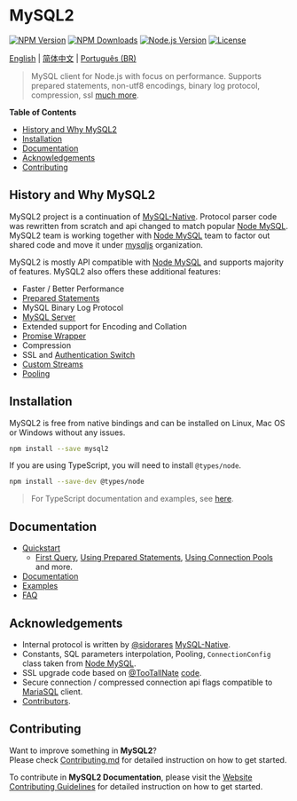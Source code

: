 [npm-image]: https://img.shields.io/npm/v/mysql2.svg
[npm-url]: https://npmjs.com/package/mysql2
[node-version-image]: https://img.shields.io/node/v/mysql2.svg
[node-version-url]: https://nodejs.org/en/download
[downloads-image]: https://img.shields.io/npm/dm/mysql2.svg
[downloads-url]: https://npmjs.com/package/mysql2
[license-url]: https://github.com/sidorares/node-mysql2/blob/master/License
[license-image]: https://img.shields.io/npm/l/mysql2.svg?maxAge=2592000
[node-mysql]: https://github.com/mysqljs/mysql
[mysqljs]: https://github.com/mysqljs
[mysql-native]: https://github.com/sidorares/nodejs-mysql-native
[sidorares]: https://github.com/sidorares
[TooTallNate]: https://gist.github.com/TooTallNate
[starttls.js]: https://gist.github.com/TooTallNate/848444
[node-mariasql]: https://github.com/mscdex/node-mariasql
[contributors]: https://github.com/sidorares/node-mysql2/graphs/contributors
[contributing]: https://github.com/sidorares/node-mysql2/blob/master/Contributing.md
[docs-base]: https://sidorares.github.io/node-mysql2/docs
[docs-base-zh-CN]: https://sidorares.github.io/node-mysql2/zh-CN/docs
[docs-base-pt-BR]: https://sidorares.github.io/node-mysql2/pt-BR/docs
[docs-prepared-statements]: https://sidorares.github.io/node-mysql2/docs/documentation/prepared-statements
[docs-mysql-server]: https://sidorares.github.io/node-mysql2/docs/documentation/mysql-server
[docs-promise-wrapper]: https://sidorares.github.io/node-mysql2/docs/documentation/promise-wrapper
[docs-authentication-switch]: https://sidorares.github.io/node-mysql2/docs/documentation/authentication-switch
[docs-streams]: https://sidorares.github.io/node-mysql2/docs/documentation/extras
[docs-typescript-docs]: https://sidorares.github.io/node-mysql2/docs/documentation/typescript-examples
[docs-qs-pooling]: https://sidorares.github.io/node-mysql2/docs#using-connection-pools
[docs-qs-first-query]: https://sidorares.github.io/node-mysql2/docs#first-query
[docs-qs-using-prepared-statements]: https://sidorares.github.io/node-mysql2/docs#using-prepared-statements
[docs-examples]: https://sidorares.github.io/node-mysql2/docs/examples
[docs-faq]: https://sidorares.github.io/node-mysql2/docs/faq
[docs-documentation]: https://sidorares.github.io/node-mysql2/docs/documentation
[docs-contributing]: https://sidorares.github.io/node-mysql2/docs/contributing/website

# MySQL2

[![NPM Version][npm-image]][npm-url]
[![NPM Downloads][downloads-image]][downloads-url]
[![Node.js Version][node-version-image]][node-version-url]
[![License][license-image]][license-url]

[English][docs-base] | [简体中文][docs-base-zh-CN] | [Português (BR)][docs-base-pt-BR]

> MySQL client for Node.js with focus on performance. Supports prepared statements, non-utf8 encodings, binary log protocol, compression, ssl [much more][docs-documentation].

**Table of Contents**

- [History and Why MySQL2](#history-and-why-mysql2)
- [Installation](#installation)
- [Documentation](#documentation)
- [Acknowledgements](#acknowledgements)
- [Contributing](#contributing)

## History and Why MySQL2

MySQL2 project is a continuation of [MySQL-Native][mysql-native]. Protocol parser code was rewritten from scratch and api changed to match popular [Node MySQL][node-mysql]. MySQL2 team is working together with [Node MySQL][node-mysql] team to factor out shared code and move it under [mysqljs][mysqljs] organization.

MySQL2 is mostly API compatible with [Node MySQL][node-mysql] and supports majority of features. MySQL2 also offers these additional features:

- Faster / Better Performance
- [Prepared Statements][docs-prepared-statements]
- MySQL Binary Log Protocol
- [MySQL Server][docs-mysql-server]
- Extended support for Encoding and Collation
- [Promise Wrapper][docs-promise-wrapper]
- Compression
- SSL and [Authentication Switch][docs-authentication-switch]
- [Custom Streams][docs-streams]
- [Pooling][docs-qs-pooling]

## Installation

MySQL2 is free from native bindings and can be installed on Linux, Mac OS or Windows without any issues.

```bash
npm install --save mysql2
```

If you are using TypeScript, you will need to install `@types/node`.

```bash
npm install --save-dev @types/node
```

> For TypeScript documentation and examples, see [here][docs-typescript-docs].

## Documentation

- [Quickstart][docs-base]
  - [First Query][docs-qs-first-query], [Using Prepared Statements][docs-qs-using-prepared-statements], [Using Connection Pools][docs-qs-pooling] and more.
- [Documentation][docs-documentation]
- [Examples][docs-examples]
- [FAQ][docs-faq]

## Acknowledgements

- Internal protocol is written by [@sidorares][sidorares] [MySQL-Native][mysql-native].
- Constants, SQL parameters interpolation, Pooling, `ConnectionConfig` class taken from [Node MySQL][node-mysql].
- SSL upgrade code based on [@TooTallNate][TooTallNate] [code][starttls.js].
- Secure connection / compressed connection api flags compatible to [MariaSQL][node-mariasql] client.
- [Contributors][contributors].

## Contributing

Want to improve something in **MySQL2**?  
Please check [Contributing.md][contributing] for detailed instruction on how to get started.

To contribute in **MySQL2 Documentation**, please visit the [Website Contributing Guidelines][docs-contributing] for detailed instruction on how to get started.
